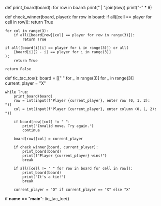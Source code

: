 def print_board(board):
    for row in board:
        print(" | ".join(row))
        print("-" * 9)

def check_winner(board, player):
    for row in board:
        if all([cell == player for cell in row]):
            return True

    for col in range(3):
        if all([board[row][col] == player for row in range(3)]):
            return True

    if all([board[i][i] == player for i in range(3)]) or all(
        [board[i][2 - i] == player for i in range(3)]
    ):
        return True

    return False

def tic_tac_toe():
    board = [[" " for _ in range(3)] for _ in range(3)]
    current_player = "X"

    while True:
        print_board(board)
        row = int(input(f"Player {current_player}, enter row (0, 1, 2): "))
        col = int(input(f"Player {current_player}, enter column (0, 1, 2): "))

        if board[row][col] != " ":
            print("Invalid move. Try again.")
            continue

        board[row][col] = current_player

        if check_winner(board, current_player):
            print_board(board)
            print(f"Player {current_player} wins!")
            break

        if all([cell != " " for row in board for cell in row]):
            print_board(board)
            print("It's a tie!")
            break

        current_player = "O" if current_player == "X" else "X"

if __name__ == "__main__":
    tic_tac_toe()

